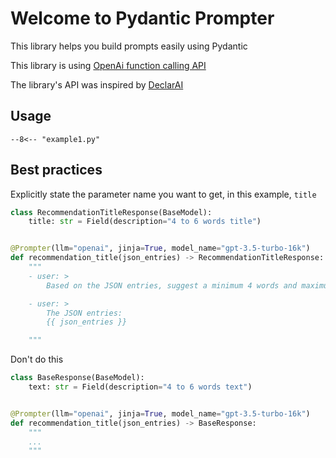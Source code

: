 # Welcome to Pydantic Prompter

This library helps you build prompts easily using Pydantic

This library is using [OpenAi function calling API](https://platform.openai.com/docs/guides/gpt/function-calling)

The library's API was inspired by [DeclarAI](https://github.com/vendi-ai/declarai)


## Usage
```
--8<-- "example1.py"
```

## Best practices

Explicitly state the parameter name you want to get, in this example, `title`

```py hl_lines="2"
class RecommendationTitleResponse(BaseModel):
    title: str = Field(description="4 to 6 words title")


@Prompter(llm="openai", jinja=True, model_name="gpt-3.5-turbo-16k")
def recommendation_title(json_entries) -> RecommendationTitleResponse:
    """
    - user: >
        Based on the JSON entries, suggest a minimum 4 words and maximum 6 words title

    - user: >
        The JSON entries:
        {{ json_entries }}

    """

```
Don't do this

```py hl_lines="2"
class BaseResponse(BaseModel):
    text: str = Field(description="4 to 6 words text")


@Prompter(llm="openai", jinja=True, model_name="gpt-3.5-turbo-16k")
def recommendation_title(json_entries) -> BaseResponse:
    """
    ...
    """

```
